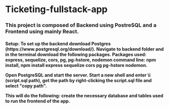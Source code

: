 # Ticketing-fullstack-app

<h3>
  This project is composed of Backend using PostreSQL and a Frontend using mainly React.
      
</h3>

<h4>
  Setup:
    To set up the backend download Postgres (https://www.postgresql.org/download/).
    Navigate to backend folder and in the terminal download the following packages.
    Packages used: express, sequelize, cors, pg, pg-hstore, nodemon
    command line: npm install, npm install express sequelize cors pg pg-hstore nodemon.

  Open PostgreSQL and start the server. Start a new shell and enter \i (script.sql path), get the path by right-clicking the script.sql file and select "copy path".


  This will do the following:
  create the necessary database and tables used to run the frontend of the app.
    
</h4>
